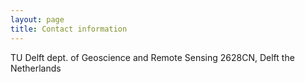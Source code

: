 ```yaml
---
layout: page
title: Contact information
---
```


TU Delft
dept. of Geoscience and Remote Sensing
2628CN, Delft
the Netherlands
